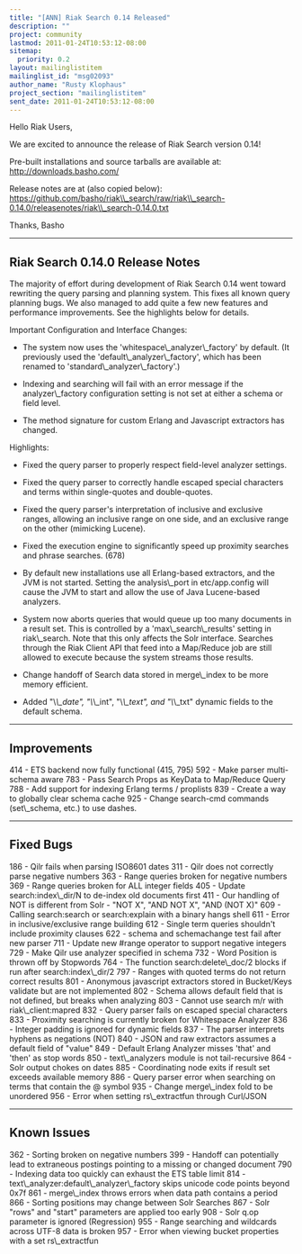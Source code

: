 ```yaml
---
title: "[ANN] Riak Search 0.14 Released"
description: ""
project: community
lastmod: 2011-01-24T10:53:12-08:00
sitemap:
  priority: 0.2
layout: mailinglistitem
mailinglist_id: "msg02093"
author_name: "Rusty Klophaus"
project_section: "mailinglistitem"
sent_date: 2011-01-24T10:53:12-08:00
---
```



Hello Riak Users,

We are excited to announce the release of Riak Search version 0.14!

Pre-built installations and source tarballs are available at:
http://downloads.basho.com/

Release notes are at (also copied below):
https://github.com/basho/riak\\_search/raw/riak\\_search-0.14.0/releasenotes/riak\\_search-0.14.0.txt

Thanks,
Basho

-------------------------------
Riak Search 0.14.0 Release Notes
--------------------------------

The majority of effort during development of Riak Search 0.14 went
toward rewriting the query parsing and planning system. This fixes all
known query planning bugs. We also managed to add quite a few new
features and performance improvements. See the highlights below for
details.

Important Configuration and Interface Changes:

- The system now uses the 'whitespace\\_analyzer\\_factory' by
 default. (It previously used the 'default\\_analyzer\\_factory', which
 has been renamed to 'standard\\_analyzer\\_factory'.)

- Indexing and searching will fail with an error message if the
 analyzer\\_factory configuration setting is not set at either a schema
 or field level.

- The method signature for custom Erlang and Javascript extractors has
 changed.

Highlights:

- Fixed the query parser to properly respect field-level analyzer
 settings.

- Fixed the query parser to correctly handle escaped special
 characters and terms within single-quotes and double-quotes.

- Fixed the query parser's interpretation of inclusive and exclusive
 ranges, allowing an inclusive range on one side, and an exclusive
 range on the other (mimicking Lucene).

- Fixed the execution engine to significantly speed up proximity
 searches and phrase searches. (678)

- By default new installations use all Erlang-based extractors, and
 the JVM is not started. Setting the analysis\\_port in etc/app.config
 will cause the JVM to start and allow the use of Java Lucene-based
 analyzers.

- System now aborts queries that would queue up too many documents in
 a result set. This is controlled by a 'max\\_search\\_results' setting
 in riak\\_search. Note that this only affects the Solr
 interface. Searches through the Riak Client API that feed into a
 Map/Reduce job are still allowed to execute because the system
 streams those results.

- Change handoff of Search data stored in merge\\_index to be more
 memory efficient.

- Added "\\*\\_date", "\\*\\_int", "\\*\\_text", and "\\*\\_txt" dynamic fields to the
 default schema.

------------
Improvements
------------

414 - ETS backend now fully functional (415, 795)
592 - Make parser multi-schema aware
783 - Pass Search Props as KeyData to Map/Reduce Query
788 - Add support for indexing Erlang terms / proplists
839 - Create a way to globally clear schema cache
925 - Change search-cmd commands (set\\_schema, etc.) to use dashes.

----------
Fixed Bugs
----------

186 - Qilr fails when parsing ISO8601 dates
311 - Qilr does not correctly parse negative numbers
363 - Range queries broken for negative numbers
369 - Range queries broken for ALL integer fields
405 - Update search:index\\_dir/N to de-index old documents first
411 - Our handling of NOT is different from Solr - "NOT X", "AND NOT
X", "AND (NOT X)"
609 - Calling search:search or search:explain with a binary hangs shell
611 - Error in inclusive/exclusive range building
612 - Single term queries shouldn't include proximity clauses
622 - schema and schemachange test fail after new parser
711 - Update new #range operator to support negative integers
729 - Make Qilr use analyzer specified in schema
732 - Word Position is thrown off by Stopwords
764 - The function search:delete\\_doc/2 blocks if run after search:index\\_dir/2
797 - Ranges with quoted terms do not return correct results
801 - Anonymous javascript extractors stored in Bucket/Keys validate
but are not implemented
802 - Schema allows default field that is not defined, but breaks when analyzing
803 - Cannot use search m/r with riak\\_client:mapred
832 - Query parser fails on escaped special characters
833 - Proximity searching is currently broken for Whitespace Analyzer
836 - Integer padding is ignored for dynamic fields
837 - The parser interprets hyphens as negations (NOT)
840 - JSON and raw extractors assumes a default field of "value"
849 - Default Erlang Analyzer misses 'that' and 'then' as stop words
850 - text\\_analyzers module is not tail-recursive
864 - Solr output chokes on dates
885 - Coordinating node exits if result set exceeds available memory
886 - Query parser error when searching on terms that contain the @ symbol
935 - Change merge\\_index fold to be unordered
956 - Error when setting rs\\_extractfun through Curl/JSON

------------
Known Issues
------------

362 - Sorting broken on negative numbers
399 - Handoff can potentially lead to extraneous postings pointing to
a missing or changed document
790 - Indexing data too quickly can exhaust the ETS table limit
814 - text\\_analyzer:default\\_analyzer\\_factory skips unicode code points
beyond 0x7f
861 - merge\\_index throws errors when data path contains a period
866 - Sorting positions may change between Solr Searches
867 - Solr "rows" and "start" parameters are applied too early
908 - Solr q.op parameter is ignored (Regression)
955 - Range searching and wildcards across UTF-8 data is broken
957 - Error when viewing bucket properties with a set rs\\_extractfun
